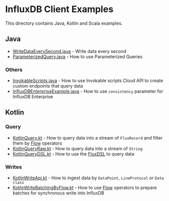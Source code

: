 # InfluxDB Client Examples

This directory contains Java, Kotlin and Scala examples.

## Java
- [WriteDataEverySecond.java](src/main/java/example/WriteDataEverySecond.java) - Write data every second 
- [ParameterizedQuery.java](src/main/java/example/ParameterizedQuery.java) - How to use Parameterized Queries

### Others
- [InvokableScripts.java](src/main/java/example/InvokableScripts.java) - How to use Invokable scripts Cloud API to create custom endpoints that query data
- [InfluxDBEnterpriseExample.java](src/main/java/example/InfluxDBEnterpriseExample.java) - How to use `consistency` parameter for InfluxDB Enterprise

## Kotlin

### Query
- [KotlinQuery.kt](src/main/java/example/KotlinQuery.kt) - How to query data into a stream of `FluxRecord` and filter them by [Flow](https://kotlinlang.org/docs/flow.html) operators
- [KotlinQueryRaw.kt](src/main/java/example/KotlinQueryRaw.kt) - How to query data into a stream of `String`
- [KotlinQueryDSL.kt](src/main/java/example/KotlinQueryDSL.kt) - How to use the [FluxDSL](../flux-dsl) to query data

### Writes
- [KotlinWriteApi.kt](src/main/java/example/KotlinWriteApi.kt) - How to ingest data by `DataPoint`, `LineProtocol` or `Data class`
- [KotlinWriteBatchingByFlow.kt](src/main/java/example/KotlinWriteBatchingByFlow.kt) - How to use [Flow](https://kotlinlang.org/docs/flow.html) operators to prepare batches for synchronous write into InfluxDB
  